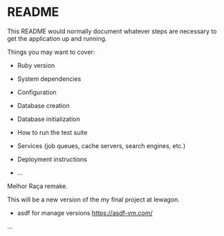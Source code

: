 # README

This README would normally document whatever steps are necessary to get the
application up and running.

Things you may want to cover:

* Ruby version

* System dependencies

* Configuration

* Database creation

* Database initialization

* How to run the test suite

* Services (job queues, cache servers, search engines, etc.)

* Deployment instructions

* ...



Melhor Raça remake.

This will be a new version of the my final project at lewagon.


 - asdf for manage versions
   https://asdf-vm.com/

...
